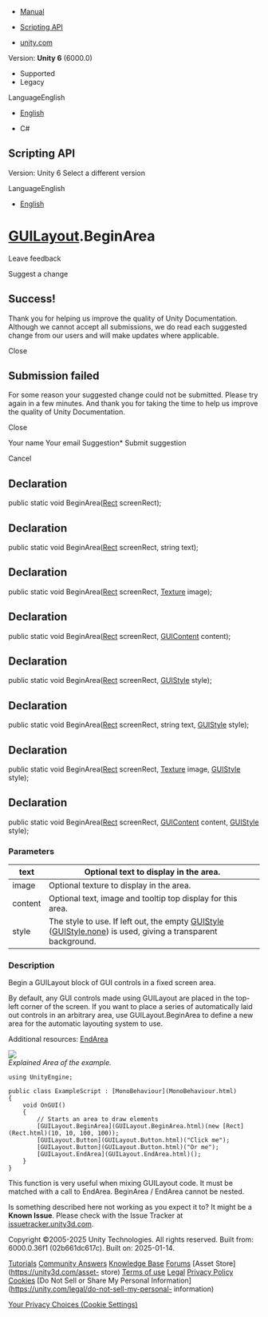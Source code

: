 [ ]()

  * [Manual](../Manual/index.html)
  * [Scripting API](../ScriptReference/index.html)

  * [unity.com](https://unity.com/)

Version: **Unity 6** (6000.0)

  * Supported
  * Legacy

LanguageEnglish

  * [English]()

  * C#

[ ](https://docs.unity3d.com)

## Scripting API

Version: Unity 6 Select a different version

LanguageEnglish

  * [English]()

#  [GUILayout](GUILayout.html).BeginArea

Leave feedback

Suggest a change

## Success!

Thank you for helping us improve the quality of Unity Documentation. Although
we cannot accept all submissions, we do read each suggested change from our
users and will make updates where applicable.

Close

## Submission failed

For some reason your suggested change could not be submitted. Please <a>try
again</a> in a few minutes. And thank you for taking the time to help us
improve the quality of Unity Documentation.

Close

Your name Your email Suggestion* Submit suggestion

Cancel

[ ]()

## Declaration

public static void BeginArea([Rect](Rect.html) screenRect);

## Declaration

public static void BeginArea([Rect](Rect.html) screenRect, string text);

## Declaration

public static void BeginArea([Rect](Rect.html) screenRect,
[Texture](Texture.html) image);

## Declaration

public static void BeginArea([Rect](Rect.html) screenRect,
[GUIContent](GUIContent.html) content);

## Declaration

public static void BeginArea([Rect](Rect.html) screenRect,
[GUIStyle](GUIStyle.html) style);

## Declaration

public static void BeginArea([Rect](Rect.html) screenRect, string text,
[GUIStyle](GUIStyle.html) style);

## Declaration

public static void BeginArea([Rect](Rect.html) screenRect,
[Texture](Texture.html) image, [GUIStyle](GUIStyle.html) style);

## Declaration

public static void BeginArea([Rect](Rect.html) screenRect,
[GUIContent](GUIContent.html) content, [GUIStyle](GUIStyle.html) style);

### Parameters

text | Optional text to display in the area.  
---|---  
image | Optional texture to display in the area.  
content | Optional text, image and tooltip top display for this area.  
style | The style to use. If left out, the empty [GUIStyle](GUIStyle.html) ([GUIStyle.none](GUIStyle-none.html)) is used, giving a transparent background.  
  
### Description

Begin a GUILayout block of GUI controls in a fixed screen area.

By default, any GUI controls made using GUILayout are placed in the top-left
corner of the screen. If you want to place a series of automatically laid out
controls in an arbitrary area, use GUILayout.BeginArea to define a new area
for the automatic layouting system to use.  
  
Additional resources: [EndArea](GUILayout.EndArea.html)  
  
![](../StaticFiles/ScriptRefImages/GUILayoutArea.png)  
_Explained Area of the example._

    
    
    using UnityEngine;  
      
    public class ExampleScript : [MonoBehaviour](MonoBehaviour.html)
    {
        void OnGUI()
        {
            // Starts an area to draw elements
            [GUILayout.BeginArea](GUILayout.BeginArea.html)(new [Rect](Rect.html)(10, 10, 100, 100));
            [GUILayout.Button](GUILayout.Button.html)("Click me");
            [GUILayout.Button](GUILayout.Button.html)("Or me");
            [GUILayout.EndArea](GUILayout.EndArea.html)();
        }
    }
    

This function is very useful when mixing GUILayout code. It must be matched
with a call to EndArea. BeginArea / EndArea cannot be nested.

Is something described here not working as you expect it to? It might be a
**Known Issue**. Please check with the Issue Tracker at
[issuetracker.unity3d.com](https://issuetracker.unity3d.com).

Copyright ©2005-2025 Unity Technologies. All rights reserved. Built from:
6000.0.36f1 (02b661dc617c). Built on: 2025-01-14.

[Tutorials](https://unity3d.com/learn) [Community
Answers](https://answers.unity3d.com) [Knowledge
Base](https://support.unity3d.com/hc/en-us)
[Forums](https://forum.unity3d.com) [Asset Store](https://unity3d.com/asset-
store) [Terms of use](https://docs.unity3d.com/Manual/TermsOfUse.html)
[Legal](https://unity.com/legal) [Privacy
Policy](https://unity.com/legal/privacy-policy)
[Cookies](https://unity.com/legal/cookie-policy) [Do Not Sell or Share My
Personal Information](https://unity.com/legal/do-not-sell-my-personal-
information)

[Your Privacy Choices (Cookie Settings)](javascript:void\(0\);)

